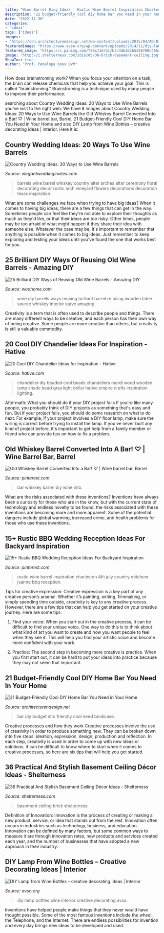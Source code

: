 ```yaml
---
title: "Wine Barrel Ring Ideas - Rustic Wine Barrel Inspiration Charleston 4th July Country Mitchum Jeanne Bbq Reception"
description: "21 budget-friendly cool diy home bar you need in your home"
date: "2022-11-30"
categories:
- "ideas"
tags: ["ideas"]
images:
- "https://cdn.architecturendesign.net/wp-content/uploads/2015/04/AD-DIY-Home-Bar-4.jpg"
featuredImage: "https://www.avso.org/wp-content/uploads/2014/11/diy-lamp-from-wine-bottles-creative-decorating-ideas-1415281387.jpg"
featured_image: "https://i.pinimg.com/736x/3d/b1/b3/3db1b3b5368700c465a78d2c330672f9--minibars-liquor-cabinet.jpg"
image: "http://i.shelterness.com/2016/05/30-brick-basement-ceiling.jpg"
ShowToc: true
author: "Prof. Penelope Koss DVM"
---
```



How does brainstroming work?
When you focus your attention on a task, the brain can release chemicals that help you achieve your goal. This is called "brainstroming." Brainstroming is a technique used by many people to improve their performance.

	

		
searching about Country Wedding Ideas: 20 Ways to Use Wine Barrels you've visit to the right web. We have 8 Images about Country Wedding Ideas: 20 Ways to Use Wine Barrels like Old Whiskey Barrel Converted Into a Bar! ♡ | Wine barrel bar, Barrel, 21 Budget-Friendly Cool DIY Home Bar You Need in Your Home and also DIY Lamp from Wine Bottles – creative decorating ideas | Interior. Here it is:
		
    
## Country Wedding Ideas: 20 Ways To Use Wine Barrels

<img loading=lazy src="https://www.elegantweddinginvites.com/wedding-blog/wp-content/uploads/2015/07/country-themed-wine-barrel-decoration-ideas-with-flowers.jpg" onerror="this.onerror=null;this.src='https://tse4.mm.bing.net/th?id=OIP.PdK3EIvq6HUX81c1-zyS4gHaLI&amp;pid=15.1';" alt="Country Wedding Ideas: 20 Ways to Use Wine Barrels">

_Source: elegantweddinginvites.com_

>barrels wine barrel whiskey country alter arches altar ceremony floral decorating decor rustic arch vineyard flowers decorations decoration texas inspiration. 

	

What are some challenges we face when trying to have big ideas?
When it comes to having big ideas, there are a few things that can get in the way. Sometimes people can feel like they're not able to explore their thoughts as much as they'd like, or that their ideas are too risky. Other times, people may be too afraid of what might happen if they share their idea with someone else. Whatever the case may be, it's important to remember that anything is possible when it comes to big ideas. Just remember to keep exploring and testing your ideas until you've found the one that works best for you.

    
## 25 Brilliant DIY Ways Of Reusing Old Wine Barrels - Amazing DIY

<img loading=lazy src="http://www.woohome.com/wp-content/uploads/2013/12/DIY-Ways-To-Re-Use-Wine-Barrels-3.jpg" onerror="this.onerror=null;this.src='https://tse1.mm.bing.net/th?id=OIP.rkUhJfrErLTAYQrKdm0gmgHaLH&amp;pid=15.1';" alt="25 Brilliant DIY Ways of Reusing Old Wine Barrels - Amazing DIY">

_Source: woohome.com_

>wine diy barrels ways reusing brilliant barrel re using wooden table source whiskey interior stave amazing. 

	

Creativity is a term that is often used to describe people and things. There are many different ways to be creative, and each person has their own way of being creative. Some people are more creative than others, but creativity is still a valuable commodity.

    
## 20 Cool DIY Chandelier Ideas For Inspiration - Hative

<img loading=lazy src="http://hative.com/wp-content/uploads/2014/08/diy-chandelier-ideas/7-beaded-chandelier.jpg" onerror="this.onerror=null;this.src='https://tse1.mm.bing.net/th?id=OIP.3yaZtZjc0J8UYrrrHLruGQHaLH&amp;pid=15.1';" alt="20 Cool DIY Chandelier Ideas for Inspiration - Hative">

_Source: hative.com_

>chandelier diy beaded cool beads chandeliers mardi wood wooden lamp shade bead gras light dollar hative empire crafts inspiration lighting. 

	

Aftermath: What you should do if your DIY project fails
If you're like many people, you probably think of DIY projects as something that's easy and fun. But if your project fails, you should do some research on what to do next. For example, if your project involves a DIY floor lamp, make sure the wiring is correct before trying to install the lamp. If you've never built any kind of project before, it's important to get help from a family member or friend who can provide tips on how to fix a problem.

    
## Old Whiskey Barrel Converted Into A Bar! ♡ | Wine Barrel Bar, Barrel

<img loading=lazy src="https://i.pinimg.com/736x/3d/b1/b3/3db1b3b5368700c465a78d2c330672f9--minibars-liquor-cabinet.jpg" onerror="this.onerror=null;this.src='https://tse1.mm.bing.net/th?id=OIP.9oYlduu-GMdWbi5ZuU4oMQAAAA&amp;pid=15.1';" alt="Old Whiskey Barrel Converted Into a Bar! ♡ | Wine barrel bar, Barrel">

_Source: pinterest.com_

>bar whiskey barrel diy wine into. 

	

What are the risks associated with these inventions?
Inventions have always been a curiosity for those who are in the know, but with the current state of technology and endless novelty to be found, the risks associated with these inventions are becoming more and more apparent. Some of the potential dangers include global warming, increased crime, and health problems for those who use these inventions.

    
## 15+ Rustic BBQ Wedding Reception Ideas For Backyard Inspiration

<img loading=lazy src="https://i.pinimg.com/736x/0e/ef/fe/0eeffe23df6d44cb637a1c0b1a1846c4.jpg" onerror="this.onerror=null;this.src='https://tse3.mm.bing.net/th?id=OIP.MHbdrZn_M6o4gWcQ9fEbwgHaLH&amp;pid=15.1';" alt="15+ Rustic BBQ Wedding Reception Ideas For Backyard Inspiration">

_Source: pinterest.com_

>rustic wine barrel inspiration charleston 4th july country mitchum jeanne bbq reception. 

	

Tips for creative expression:
Creative expression is a key part of any creative person’s arsenal. Whether it’s painting, writing, filmmaking, or simply spending time outside, creativity is key to any creative process. However, there are a few tips that can help you get started on your creative journey. Here are some tips:
1. Find your voice: When you start out in the creative process, it can be difficult to find your unique voice. One way to do this is to think about what kind of art you want to create and how you want people to feel when they see it. This will help you find your artistic voice and become more confident with your work.

2. Practice: The second step in becoming more creative is practice. When you first start out, it can be hard to put your ideas into practice because they may not seem that important.

    
## 21 Budget-Friendly Cool DIY Home Bar You Need In Your Home

<img loading=lazy src="https://cdn.architecturendesign.net/wp-content/uploads/2015/04/AD-DIY-Home-Bar-4.jpg" onerror="this.onerror=null;this.src='https://tse2.mm.bing.net/th?id=OIP.I6pjlEuICwBOugWXdpoFtQHaJ4&amp;pid=15.1';" alt="21 Budget-Friendly Cool DIY Home Bar You Need in Your Home">

_Source: architecturendesign.net_

>bar diy budget into friendly cool need bookcase. 

	

Creative processes and how they work
Creative processes involve the use of creativity in order to produce something new. They can be broken down into five steps: ideation, expression, design, production and reflection. In each step, creativity is used in order to come up with new ideas or solutions. It can be difficult to know where to start when it comes to creative processes, so here are six tips that will help you get started.

    
## 36 Practical And Stylish Basement Ceiling Décor Ideas - Shelterness

<img loading=lazy src="http://i.shelterness.com/2016/05/30-brick-basement-ceiling.jpg" onerror="this.onerror=null;this.src='https://tse3.mm.bing.net/th?id=OIP.x9c-YBMQnIZ0e3Rqa1VPdgAAAA&amp;pid=15.1';" alt="36 Practical And Stylish Basement Ceiling Décor Ideas - Shelterness">

_Source: shelterness.com_

>basement ceiling brick shelterness. 

	

Definition of Innovation:
Innovation is the process of creating or making a new product, service, or idea that stands out from the rest. Innovation often occurs in industries such as technology, business, and education. Innovation can be defined by many factors, but some common ways to measure it are through innovation rates, new products and services created each year, and the number of businesses that have adopted a new approach in their industry.

    
## DIY Lamp From Wine Bottles – Creative Decorating Ideas | Interior

<img loading=lazy src="https://www.avso.org/wp-content/uploads/2014/11/diy-lamp-from-wine-bottles-creative-decorating-ideas-1415281387.jpg" onerror="this.onerror=null;this.src='https://tse2.mm.bing.net/th?id=OIP.6iThVzz-INzDHwjztvgNPwHaKl&amp;pid=15.1';" alt="DIY Lamp from Wine Bottles – creative decorating ideas | Interior">

_Source: avso.org_

>diy lamp bottles wine interior creative decorating avso. 

	

Inventions have helped people make things that they never would have thought possible. Some of the most famous inventions include the wheel, the Telephone, and the Internet. There are endless possibilities for invention and every day brings new ideas to be developed and used.

